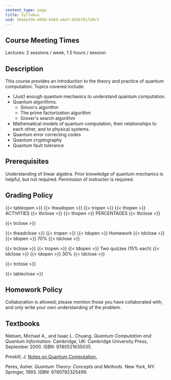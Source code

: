 ```yaml
---
content_type: page
title: Syllabus
uid: 5beee33e-d69d-b469-a4a7-b836781fa9c3
---
```


Course Meeting Times
--------------------

Lectures: 2 sessions / week, 1.5 hours / session

Description
-----------

This course provides an introduction to the theory and practice of quantum computation. Topics covered include:

*   (Just) enough quantum mechanics to understand quantum computation.
*   Quantum algorithms.
    *   Simon's algorithm
    *   The prime factorization algorithm
    *   Grover's search algorithm
*   Mathematical models of quantum computation, their relationships to each other, and to physical systems.
*   Quantum error correcting codes
*   Quantum cryptography
*   Quantum fault tolerance

Prerequisites
-------------

Understanding of linear algebra. Prior knowledge of quantum mechanics is helpful, but not required. Permission of instructor is required.

Grading Policy
--------------

{{< tableopen >}}
{{< theadopen >}}
{{< tropen >}}
{{< thopen >}}
ACTIVITIES
{{< thclose >}}
{{< thopen >}}
PERCENTAGES
{{< thclose >}}

{{< trclose >}}

{{< theadclose >}}
{{< tropen >}}
{{< tdopen >}}
Homework
{{< tdclose >}}
{{< tdopen >}}
70%
{{< tdclose >}}

{{< trclose >}}
{{< tropen >}}
{{< tdopen >}}
Two quizzes (15% each)
{{< tdclose >}}
{{< tdopen >}}
30%
{{< tdclose >}}

{{< trclose >}}

{{< tableclose >}}

Homework Policy
---------------

Collaboration is allowed; please mention those you have collaborated with, and only write your own understanding of the problem.

Textbooks
---------

Nielsen, Michael A., and Isaac L. Chuang. _Quantum Computation and Quantum Information._ Cambridge, UK: Cambridge University Press, September 2000. ISBN: 9780521635035.

Preskill, J. [Notes on Quantum Computation.](https://www.researchgate.net/publication/238451035_Lecture_Notes_for_Physics_219_Quantum_Computation)

Peres, Asher. _Quantum Theory: Concepts and Methods._ New York, NY: Springer, 1993. ISBN: 9780792325499.